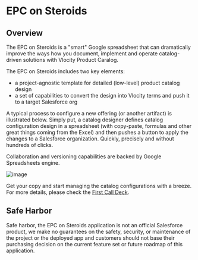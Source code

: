 # EPC on Steroids

## Overview
The EPC on Steroids is a "smart" Google spreadsheet that can dramatically improve the ways how you document, implement and operate catalog-driven solutions with Vlocity Product Caralog. 

The EPC on Steroids includes two key elements:
* a project-agnostic template for detailed (low-level) product catalog design
* a set of capabilities to convert the design into Vlocity terms and push it to a target Salesforce org

A typical process to configure a new offering (or another artifact) is illustrated below. Simply put, a catalog designer defines catalog configuration design in a spreadsheet (with copy-paste, formulas and other great things coming from the Excel) and then pushes a button to apply the changes to a Salesforce organization. Quickly, precisely and without hundreds of clicks. 

Collaboration and versioning capabilities are backed by Google Spreadsheets engine.

![image](https://user-images.githubusercontent.com/46906391/87882685-20f69e00-ca02-11ea-8755-4d8b27aaf64c.png)

Get your copy and start managing the catalog configurations with a breeze. For more details, please check the [First Call Deck](https://docs.google.com/presentation/d/1nqFemAhbt3S-nE7Kg2RmVjaPPPJegXy7TRBk6yDYBFo/edit?usp=sharing).

## Safe Harbor
Safe harbor, the EPC on Steroids application is not an official Salesforce product, we make no guarantees on the safety, security, or maintenance of the project or the deployed app and customers should not base their purchasing decision on the current feature set or future roadmap of this application.

